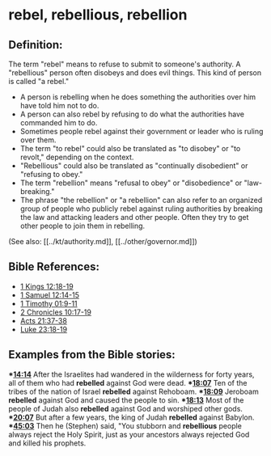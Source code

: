 # rebel, rebellious, rebellion #

## Definition: ##

The term "rebel" means to refuse to submit to someone's authority. A "rebellious" person often disobeys and does evil things. This kind of person is called "a rebel."

* A person is rebelling when he does something the authorities over him have told him not to do.
* A person can also rebel by refusing to do what the authorities have commanded him to do.
* Sometimes people rebel against their government or leader who is ruling over them.
* The term "to rebel" could also be translated as "to disobey" or "to revolt," depending on the context.
* "Rebellious" could also be translated as "continually disobedient" or "refusing to obey."
* The term "rebellion" means "refusal to obey" or "disobedience" or "law-breaking."
* The phrase "the rebellion" or "a rebellion" can also refer to an organized group of people who publicly rebel against ruling authorities by breaking the law and attacking leaders and other people. Often they try to get other people to join them in rebelling.

(See also: [[../kt/authority.md]], [[../other/governor.md]])

## Bible References: ##

* [1 Kings 12:18-19](en/tn/1ki/help/12/18)
* [1 Samuel 12:14-15](en/tn/1sa/help/12/14)
* [1 Timothy 01:9-11](en/tn/1ti/help/01/09)
* [2 Chronicles 10:17-19](en/tn/2ch/help/10/17)
* [Acts 21:37-38](en/tn/act/help/21/37)
* [Luke 23:18-19](en/tn/luk/help/23/18)

## Examples from the Bible stories: ##

  __*[14:14](en/tn/obs/help/14/14)__ After the Israelites had wandered in the wilderness for forty years, all of them who had __rebelled__ against God were dead. 
  __*[18:07](en/tn/obs/help/18/07)__ Ten of the tribes of the nation of Israel __rebelled__ against Rehoboam. 
  __*[18:09](en/tn/obs/help/18/09)__ Jeroboam __rebelled__ against God and caused the people to sin. 
  __*[18:13](en/tn/obs/help/18/13)__ Most of the people of Judah also __rebelled__ against God and worshiped other gods. 
  __*[20:07](en/tn/obs/help/20/07)__ But after a few years, the king of Judah __rebelled__ against Babylon. 
  __*[45:03](en/tn/obs/help/45/03)__ Then he (Stephen) said, "You stubborn and __rebellious__ people always reject the Holy Spirit, just as your ancestors always rejected God and killed his prophets.
